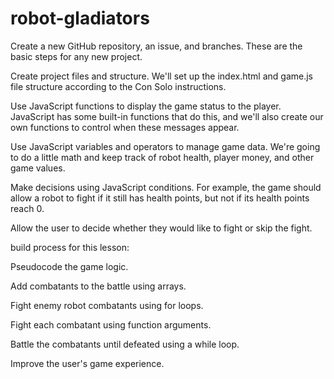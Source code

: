 # robot-gladiators

Create a new GitHub repository, an issue, and branches. These are
the basic steps for any new project.

Create project files and structure. We'll set up the index.html
and game.js file structure according to the Con Solo instructions.

Use JavaScript functions to display the game status to the
player. JavaScript has some built-in functions that do this, and
we'll also create our own functions to control when these messages
appear.

Use JavaScript variables and operators to manage game data. We're
going to do a little math and keep track of robot health, player
money, and other game values.

Make decisions using JavaScript conditions. For example, the game
should allow a robot to fight if it still has health points, but
not if its health points reach 0.

Allow the user to decide whether they would like to fight or skip
the fight.



build process for this lesson:

Pseudocode the game logic. 

Add combatants to the battle using arrays.

Fight enemy robot combatants using for loops.

Fight each combatant using function arguments.

Battle the combatants until defeated using a while loop.

Improve the user's game experience.



